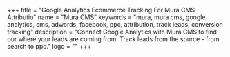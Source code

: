 +++
title = "Google Analytics Ecommerce Tracking For Mura CMS - Attributio"
name = "Mura CMS"
keywords = "mura, mura cms, google analytics, cms, adwords, facebook, ppc, attribution, track leads, conversion tracking"
description = "Connect Google Analytics with Mura CMS to find our where your leads are coming from. Track leads from the source - from search to ppc."
logo = ""
+++
